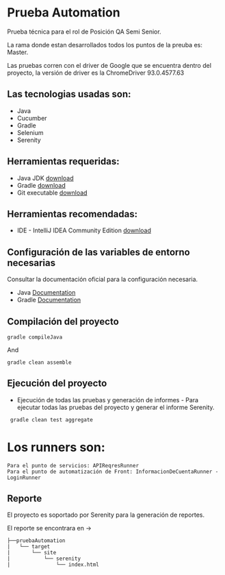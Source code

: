 # Prueba Automation
Prueba técnica para el rol de Posición QA Semi Senior.

La rama donde estan desarrollados todos los puntos de la preuba es: Master.

Las pruebas corren con el driver de Google que se encuentra dentro del proyecto, la versión de driver es la ChromeDriver 93.0.4577.63

## Las tecnologias usadas son:
* Java
* Cucumber
* Gradle
* Selenium
* Serenity

## Herramientas requeridas:

* Java JDK [download](https://www.oracle.com/java/technologies/javase/javase-jdk8-downloads.html)
* Gradle [download](https://gradle.org/install/)
* Git executable [download](https://git-scm.com/downloads)

## Herramientas recomendadas:

* IDE - IntelliJ IDEA Community Edition [download](https://www.jetbrains.com/idea/download)

## Configuración de las variables de entorno necesarias

Consultar la documentación oficial para la configuración necesaria.

* Java [Documentation](https://java.com/en/download/help/path.html)
* Gradle [Documentation](https://gradle.org/install/)

## Compilación del proyecto

```
gradle compileJava
```
And
``` 
gradle clean assemble
```

## Ejecución del proyecto

* Ejecución de todas las pruebas y generación de informes - Para ejecutar todas las pruebas del proyecto y generar el informe Serenity.
``` java
 gradle clean test aggregate
```

# Los runners son:
```
Para el punto de servicios: APIReqresRunner
Para el punto de automatización de Front: InformacionDeCuentaRunner - LoginRunner
```

## Reporte
El proyecto es soportado por Serenity para la generación de reportes.

El reporte se encontrara en ->

``` 
├──pruebaAutomation
|   └── target
|       └── site
|           └── serenity
|               └── index.html
```